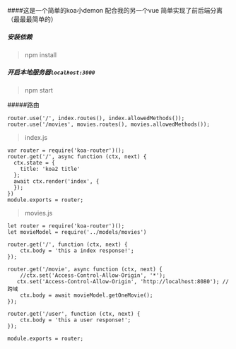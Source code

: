 ####这是一个简单的koa小demon 配合我的另一个vue 简单实现了前后端分离（最最最简单的）


##### 安装依赖
>npm install

##### 开启本地服务器`localhost:3000`
>npm start


#####路由

    router.use('/', index.routes(), index.allowedMethods());
    router.use('/movies', movies.routes(), movies.allowedMethods());

>index.js

    var router = require('koa-router')();
    router.get('/', async function (ctx, next) {
      ctx.state = {
        title: 'koa2 title'
      };
      await ctx.render('index', {
      });
    })
    module.exports = router;

>movies.js

    let router = require('koa-router')();
    let movieModel = require('../models/movies')

    router.get('/', function (ctx, next) {
        ctx.body = 'this a index response!';
    });

    router.get('/movie', async function (ctx, next) {
        //ctx.set('Access-Control-Allow-Origin', '*');
       ctx.set('Access-Control-Allow-Origin', 'http://localhost:8080'); //跨域
        ctx.body = await movieModel.getOneMovie();
    });

    router.get('/user', function (ctx, next) {
        ctx.body = 'this a user response!';
    });

    module.exports = router;